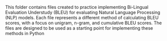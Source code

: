 This folder contains files created to practice implementing Bi-Lingual Evaluation Understudy (BLEU)
for evaluating Natural Language Processing (NLP) models. Each file represents a different method of
calculating BLEU scores, with a focus on unigram, n-gram, and cumulative BLEU scores. The files are
designed to be used as a starting point for implementing these methods in Python
